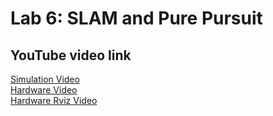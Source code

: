 # Lab 6: SLAM and Pure Pursuit

## YouTube video link
[Simulation Video](https://youtu.be/zTquUb96dt0)\
[Hardware Video](https://www.youtube.com/watch?v=Vxz5zrBRfKc&feature=youtu.be)\
[Hardware Rviz Video](https://www.youtube.com/watch?v=fEsU2dKgzJw)